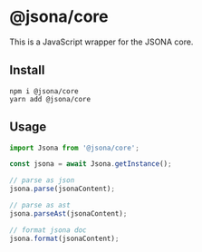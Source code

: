 # @jsona/core

This is a JavaScript wrapper for the JSONA core.

## Install

```
npm i @jsona/core
yarn add @jsona/core
```

## Usage

```js
import Jsona from '@jsona/core';

const jsona = await Jsona.getInstance();

// parse as json
jsona.parse(jsonaContent);

// parse as ast
jsona.parseAst(jsonaContent);

// format jsona doc
jsona.format(jsonaContent);
```